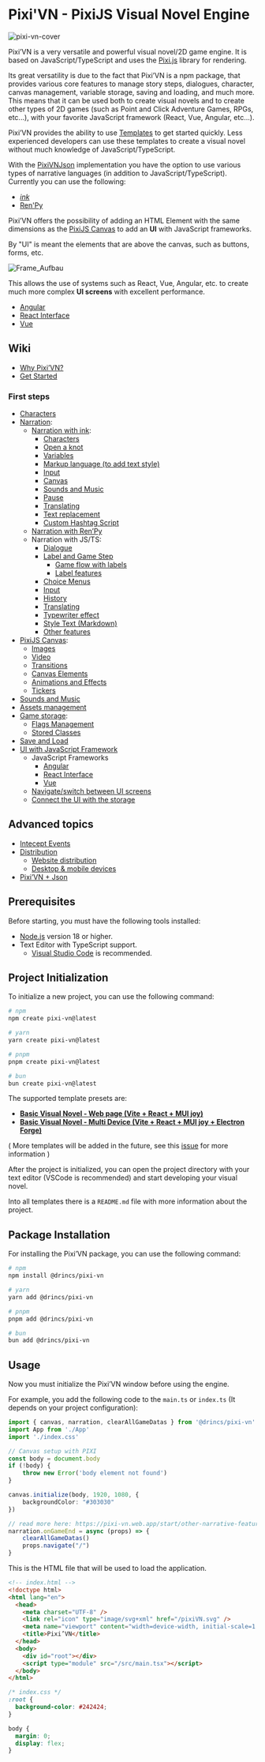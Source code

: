 # Pixi'VN - PixiJS Visual Novel Engine

![pixi-vn-cover](https://github.com/user-attachments/assets/28c41fe1-c539-4ebb-b7d4-8cb9f79e089e)

Pixi’VN is a very versatile and powerful visual novel/2D game engine. It is based on JavaScript/TypeScript and uses the [Pixi.js](https://pixijs.com/) library for rendering.

Its great versatility is due to the fact that Pixi’VN is a npm package, that provides various core features to manage story steps, dialogues, character, canvas management, variable storage, saving and loading, and much more. This means that it can be used both to create visual novels and to create other types of 2D games (such as Point and Click Adventure Games, RPGs, etc...), with your favorite JavaScript framework (React, Vue, Angular, etc...).

Pixi’VN provides the ability to use [Templates](#project-initialization) to get started quickly. Less experienced developers can use these templates to create a visual novel without much knowledge of JavaScript/TypeScript.

With the [PixiVNJson](https://pixi-vn.web.app/advanced/pixi-vn-json.html) implementation you have the option to use various types of narrative languages ​​(in addition to JavaScript/TypeScript). Currently you can use the following:

* [*ink*](https://pixi-vn.web.app/ink/ink.html)
* [Ren'Py](https://pixi-vn.web.app/renpy/renpy.html)

Pixi’VN offers the possibility of adding an HTML Element with the same dimensions as the [PixiJS Canvas](https://pixi-vn.web.app/start/canvas.html) to add an **UI** with JavaScript frameworks.

By "UI" is meant the elements that are above the canvas, such as buttons, forms, etc.

![Frame_Aufbau](https://github.com/user-attachments/assets/54adca3e-7f5a-4886-a52a-d499d2cca6b3)

This allows the use of systems such as React, Vue, Angular, etc. to create much more complex **UI screens** with excellent performance.

* [Angular](https://pixi-vn.web.app/start/interface-angular.html)
* [React Interface](https://pixi-vn.web.app/start/interface-react.html)
* [Vue](https://pixi-vn.web.app/start/interface-vue.html)

## Wiki

* [Why Pixi’VN?](https://pixi-vn.web.app/start/why.html)
* [Get Started](https://pixi-vn.web.app/start/getting-started.html)

### First steps

* [Characters](https://pixi-vn.web.app/start/character.html)
* [Narration](https://pixi-vn.web.app/start/narration.html):
  * [Narration with ink](https://pixi-vn.web.app/ink/ink.html):
    * [Characters](https://pixi-vn.web.app/ink/ink-character.html)
    * [Open a knot](https://pixi-vn.web.app/ink/ink-label.html)
    * [Variables](https://pixi-vn.web.app/ink/ink-variables.html)
    * [Markup language (to add text style)](https://pixi-vn.web.app/ink/ink-markup.html)
    * [Input](https://pixi-vn.web.app/ink/ink-input.html)
    * [Canvas](https://pixi-vn.web.app/ink/ink-canvas.html)
    * [Sounds and Music](https://pixi-vn.web.app/ink/ink-sound.html)
    * [Pause](https://pixi-vn.web.app/ink/ink-pause.html)
    * [Translating](https://pixi-vn.web.app/ink/ink-translate.html)
    * [Text replacement](https://pixi-vn.web.app/ink/ink-replacement.html)
    * [Custom Hashtag Script](https://pixi-vn.web.app/ink/ink-hashtag.html)
  * [Narration with Ren’Py](https://pixi-vn.web.app/renpy/renpy.html)
  * Narration with JS/TS:
    * [Dialogue](https://pixi-vn.web.app/start/dialogue.html)
    * [Label and Game Step](https://pixi-vn.web.app/start/labels.html)
      * [Game flow with labels](https://pixi-vn.web.app/start/labels-flow.html)
      * [Label features](https://pixi-vn.web.app/start/labels-advanced.html)
    * [Choice Menus](https://pixi-vn.web.app/start/choices.html)
    * [Input](https://pixi-vn.web.app/start/input.html)
    * [History](https://pixi-vn.web.app/start/history.html)
    * [Translating](https://pixi-vn.web.app/start/translate.html)
    * [Typewriter effect](https://pixi-vn.web.app/start/typewriter.html)
    * [Style Text (Markdown)](https://pixi-vn.web.app/start/markdown.html)
    * [Other features](https://pixi-vn.web.app/start/other-narrative-features.html)
* [PixiJS Canvas](https://pixi-vn.web.app/start/canvas.html):
  * [Images](https://pixi-vn.web.app/start/images.html)
  * [Video](https://pixi-vn.web.app/start/videos.html)
  * [Transitions](https://pixi-vn.web.app/start/transition.html)
  * [Canvas Elements](https://pixi-vn.web.app/start/canvas-elements.html)
  * [Animations and Effects](https://pixi-vn.web.app/start/animations-effects.html)
  * [Tickers](https://pixi-vn.web.app/start/tickers.html)
* [Sounds and Music](https://pixi-vn.web.app/start/sound.html)
* [Assets management](https://pixi-vn.web.app/start/assets-management.html)
* [Game storage](https://pixi-vn.web.app/start/storage.html):
  * [Flags Management](https://pixi-vn.web.app/start/flags.html)
  * [Stored Classes](https://pixi-vn.web.app/start/stored-classes.html)
* [Save and Load](https://pixi-vn.web.app/start/save.html)
* [UI with JavaScript Framework](https://pixi-vn.web.app/start/interface.html)
  * JavaScript Frameworks
    * [Angular](https://pixi-vn.web.app/start/interface-angular.html)
    * [React Interface](https://pixi-vn.web.app/start/interface-react.html)
    * [Vue](https://pixi-vn.web.app/start/interface-vue.html)
  * [Navigate/switch between UI screens](https://pixi-vn.web.app/start/interface-navigate.html)
  * [Connect the UI with the storage](https://pixi-vn.web.app/start/interface-connect-storage.html)

## Advanced topics

* [Intecept Events](https://pixi-vn.web.app/advanced/intercept-events.html)
* [Distribution](https://pixi-vn.web.app/advanced/distribution.html)
  * [Website distribution](https://pixi-vn.web.app/advanced/distribution-website.html)
  * [Desktop & mobile devices](https://pixi-vn.web.app/advanced/distribution-desktop-mobile.html)
* [Pixi’VN + Json](https://pixi-vn.web.app/advanced/pixi-vn-json.html)

## Prerequisites

Before starting, you must have the following tools installed:

* [Node.js](https://nodejs.org/) version 18 or higher.
* Text Editor with TypeScript support.
  * [Visual Studio Code](https://code.visualstudio.com/) is recommended.

## Project Initialization

To initialize a new project, you can use the following command:

```bash
# npm
npm create pixi-vn@latest

# yarn
yarn create pixi-vn@latest

# pnpm
pnpm create pixi-vn@latest

# bun
bun create pixi-vn@latest
```

The supported template presets are:

* **[Basic Visual Novel - Web page (Vite + React + MUI joy)](https://github.com/DRincs-Productions/pixi-vn-react-template)**
* **[Basic Visual Novel - Multi Device (Vite + React + MUI joy + Electron Forge)](https://github.com/DRincs-Productions/pixi-vn-react-template/tree/electron)**

( More templates will be added in the future, see this [issue](https://github.com/DRincs-Productions/pixi-vn/issues/162) for more information )

After the project is initialized, you can open the project directory with your text editor (VSCode is recommended) and start developing your visual novel.

Into all templates there is a `README.md` file with more information about the project.

## Package Installation

For installing the Pixi’VN package, you can use the following command:

```bash
# npm
npm install @drincs/pixi-vn

# yarn
yarn add @drincs/pixi-vn

# pnpm
pnpm add @drincs/pixi-vn

# bun
bun add @drincs/pixi-vn
```

## Usage

Now you must initialize the Pixi’VN window before using the engine.

For example, you add the following code to the `main.ts` or `index.ts` (It depends on your project configuration):

```typescript
import { canvas, narration, clearAllGameDatas } from '@drincs/pixi-vn'
import App from './App'
import './index.css'

// Canvas setup with PIXI
const body = document.body
if (!body) {
    throw new Error('body element not found')
}

canvas.initialize(body, 1920, 1080, {
    backgroundColor: "#303030"
})

// read more here: https://pixi-vn.web.app/start/other-narrative-features.html#how-manage-the-end-of-the-game
narration.onGameEnd = async (props) => {
    clearAllGameDatas()
    props.navigate("/")
}
```

This is the HTML file that will be used to load the application.

```html
<!-- index.html -->
<!doctype html>
<html lang="en">
  <head>
    <meta charset="UTF-8" />
    <link rel="icon" type="image/svg+xml" href="/pixiVN.svg" />
    <meta name="viewport" content="width=device-width, initial-scale=1.0" />
    <title>Pixi’VN</title>
  </head>
  <body>
    <div id="root"></div>
    <script type="module" src="/src/main.tsx"></script>
  </body>
</html>
```

```css
/* index.css */
:root {
  background-color: #242424;
}

body {
  margin: 0;
  display: flex;
}
```
